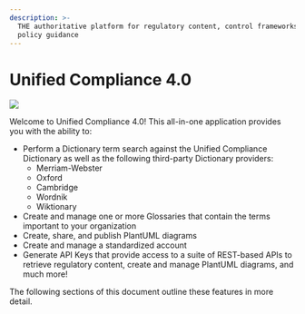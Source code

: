 ```yaml
---
description: >-
  THE authoritative platform for regulatory content, control frameworks, and
  policy guidance
---
```


# Unified Compliance 4.0

![](.gitbook/assets/UCF\_LOGO\_NEW\_200x200.png)

Welcome to Unified Compliance 4.0!  This all-in-one application provides you with the ability to:

* Perform a Dictionary term search against the Unified Compliance Dictionary as well as the following third-party Dictionary providers:
  * Merriam-Webster
  * Oxford
  * Cambridge
  * Wordnik
  * Wiktionary
* Create and manage one or more Glossaries that contain the terms important to your organization
* Create, share, and publish PlantUML diagrams
* Create and manage a standardized account
* Generate API Keys that provide access to a suite of REST-based APIs to retrieve regulatory content, create and manage PlantUML diagrams, and much more!

The following sections of this document outline these features in more detail.
